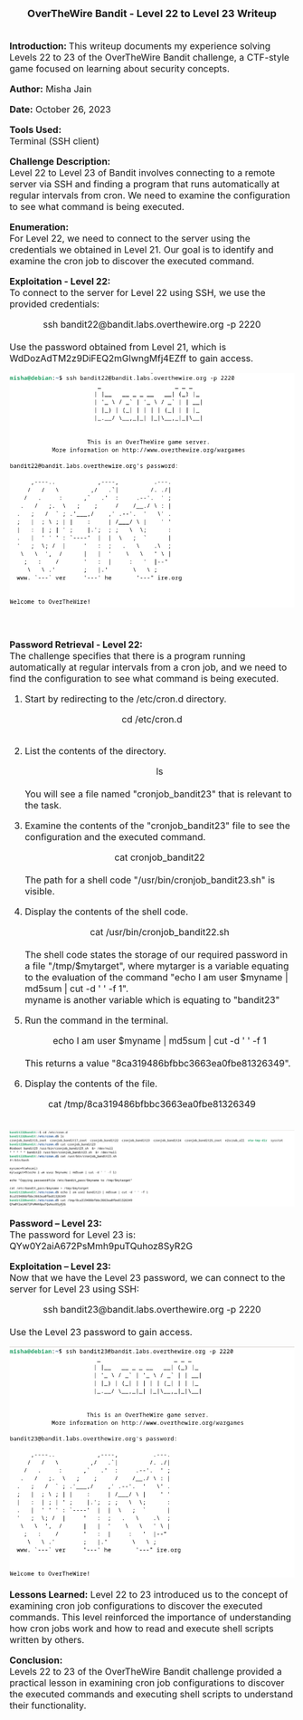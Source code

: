 <font size = '4'>
<center>
<b>
OverTheWire Bandit - Level 22 to Level 23 Writeup 
</b>
</center>
</font>

<br>
<font size = '3'>

<b>Introduction: </b>
This writeup documents my experience solving Levels 22 to 23 of the OverTheWire Bandit challenge, a CTF-style game focused on learning about security concepts.

<b>Author:</b> Misha Jain

<b>Date:</b> October 26, 2023

<b>Tools Used:</b><br>
Terminal (SSH client)

<b>Challenge Description:</b><br>
Level 22 to Level 23 of Bandit involves connecting to a remote server via SSH and finding a program that runs automatically at regular intervals from cron. We need to examine the configuration to see what command is being executed.

<b>Enumeration:</b><br>
For Level 22, we need to connect to the server using the credentials we obtained in Level 21. Our goal is to identify and examine the cron job to discover the executed command.

<b>Exploitation - Level 22:</b><br>
To connect to the server for Level 22 using SSH, we use the provided credentials:<br>
<center>ssh bandit22@bandit.labs.overthewire.org -p 2220</center><br>
Use the password obtained from Level 21, which is WdDozAdTM2z9DiFEQ2mGlwngMfj4EZff to gain access.<br>

<center>

![](<Pictures/Exploitation - Level 22.png>)

</center>

<br>

<b>Password Retrieval - Level 22:</b><br>
The challenge specifies that there is a program running automatically at regular intervals from a cron job, and we need to find the configuration to see what command is being executed.

1. Start by redirecting to the /etc/cron.d directory.
<center>cd /etc/cron.d</center><br>

2. List the contents of the directory. <center>ls</center><br>
You will see a file named "cronjob_bandit23" that is relevant to the task.

3. Examine the contents of the "cronjob_bandit23" file to see the configuration and the executed command. <center>cat cronjob_bandit22</center><br>
The path for a shell code "/usr/bin/cronjob_bandit23.sh" is visible.

4. Display the contents of the shell code. <center>cat /usr/bin/cronjob_bandit22.sh</center><br>
The shell code states the storage of our required password in a file "/tmp/$mytarget", where mytarger is a variable equating to the evaluation of the command "echo I am user $myname | md5sum | cut -d ' ' -f 1".<br>myname is another variable which is equating to "bandit23"

5. Run the command in the terminal. <center>echo I am user $myname | md5sum | cut -d ' ' -f 1</center><br>
This returns a value "8ca319486bfbbc3663ea0fbe81326349".


5. Display the contents of the file.
<center>cat /tmp/8ca319486bfbbc3663ea0fbe81326349</center><br>

<center>

![](<Pictures/Password Retrieval - Level 22.png>)

</center>

<b>Password – Level 23:</b><br>
The password for Level 23 is: QYw0Y2aiA672PsMmh9puTQuhoz8SyR2G

<b>Exploitation – Level 23:</b><br>
Now that we have the Level 23 password, we can connect to the server for Level 23 using SSH:
<center>ssh bandit23@bandit.labs.overthewire.org -p 2220</center><br>
Use the Level 23 password to gain access.

<center>

![](<Pictures/Exploitation - Level 23.png>)

</center>

<b>Lessons Learned:</b> Level 22 to 23 introduced us to the concept of examining cron job configurations to discover the executed commands. This level reinforced the importance of understanding how cron jobs work and how to read and execute shell scripts written by others.

<b>Conclusion:</b><br>
Levels 22 to 23 of the OverTheWire Bandit challenge provided a practical lesson in examining cron job configurations to discover the executed commands and executing shell scripts to understand their functionality.

</font>